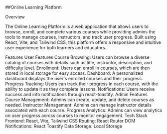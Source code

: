 ##Online Learning Platform


Overview



The Online Learning Platform is a web application that allows users to browse, enroll, and complete various courses while providing admins the tools to manage courses, instructors, and track user progress. Built using React, Vite, and Tailwind CSS, this platform offers a responsive and intuitive user experience for both learners and educators.

Features
User Features
Course Browsing: Users can browse a diverse catalog of courses with details such as title, instructor, description, and difficulty level.
Enrollment: Users can enroll in courses, which are then stored in local storage for easy access.
Dashboard: A personalized dashboard displays the user's enrolled courses and their progress.
Progress Tracking: Users can track their progress in each course, with the ability to update it as they complete lessons.
Notifications: Users receive success and info notifications through react-toastify.
Admin Features
Course Management: Admins can create, update, and delete courses as needed.
Instructor Management: Admins can manage instructor details associated with each course.
Progress Analytics: Admins can view analytics on user progress across courses to monitor engagement.
Tech Stack
Frontend: React, Vite, Tailwind CSS
Routing: React Router DOM
Notifications: React Toastify
Data Storage: Local Storage
